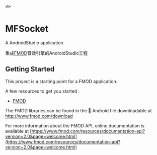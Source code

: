 :fish:
# MFSocket

A AndroidStudio application.

集成[FMOD](https://www.fmod.com/)音效引擎的AndroidStudio工程

## Getting Started

This project is a starting point for a FMOD application.

A few resources to get you started :

- [FMOD](https://www.fmod.com/)

The FMOD libraries can be found in the :calling: Android file downloadable at http://www.fmod.com/download

For more information about the FMOD API, online documentation is available at
[https://www.fmod.com/resources/documentation-api?version=2.0&page=welcome.html](https://www.fmod.com/resources/documentation-api?version=2.0&page=welcome.html)


